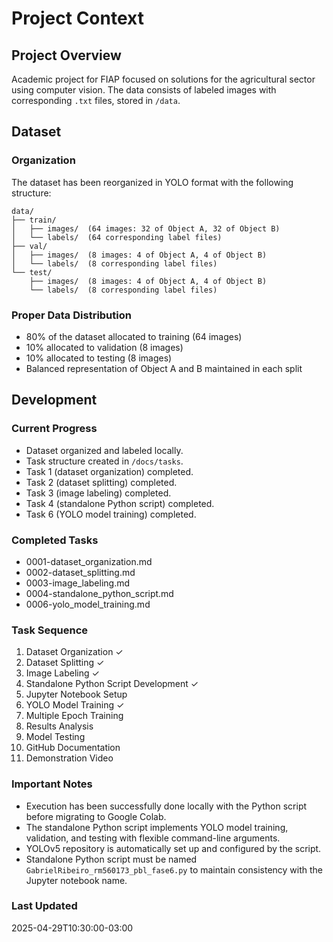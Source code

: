 # Project Context

## Project Overview

Academic project for FIAP focused on solutions for the agricultural sector using computer vision. The data consists of labeled images with corresponding `.txt` files, stored in `/data`.

## Dataset

### Organization

The dataset has been reorganized in YOLO format with the following structure:

```plaintext
data/  
├── train/  
│   ├── images/  (64 images: 32 of Object A, 32 of Object B)  
│   └── labels/  (64 corresponding label files)  
├── val/  
│   ├── images/  (8 images: 4 of Object A, 4 of Object B)  
│   └── labels/  (8 corresponding label files)  
└── test/  
    ├── images/  (8 images: 4 of Object A, 4 of Object B)  
    └── labels/  (8 corresponding label files)  
```

### Proper Data Distribution

- 80% of the dataset allocated to training (64 images)  
- 10% allocated to validation (8 images)  
- 10% allocated to testing (8 images)  
- Balanced representation of Object A and B maintained in each split  

## Development

### Current Progress

- Dataset organized and labeled locally.
- Task structure created in `/docs/tasks`.
- Task 1 (dataset organization) completed.
- Task 2 (dataset splitting) completed.
- Task 3 (image labeling) completed.
- Task 4 (standalone Python script) completed.
- Task 6 (YOLO model training) completed.

### Completed Tasks

- 0001-dataset_organization.md
- 0002-dataset_splitting.md
- 0003-image_labeling.md
- 0004-standalone_python_script.md
- 0006-yolo_model_training.md

### Task Sequence

1. Dataset Organization ✓
2. Dataset Splitting ✓
3. Image Labeling ✓
4. Standalone Python Script Development ✓
5. Jupyter Notebook Setup
6. YOLO Model Training ✓
7. Multiple Epoch Training
8. Results Analysis
9. Model Testing
10. GitHub Documentation
11. Demonstration Video

### Important Notes

- Execution has been successfully done locally with the Python script before migrating to Google Colab.
- The standalone Python script implements YOLO model training, validation, and testing with flexible command-line arguments.
- YOLOv5 repository is automatically set up and configured by the script.
- Standalone Python script must be named `GabrielRibeiro_rm560173_pbl_fase6.py` to maintain consistency with the Jupyter notebook name.

### Last Updated

2025-04-29T10:30:00-03:00
